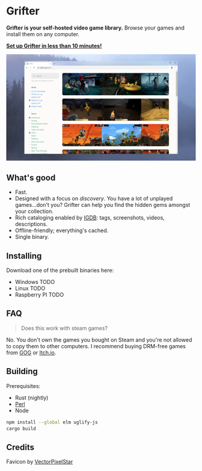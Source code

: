 # Grifter

**Grifter is your self-hosted video game library.** Browse your games and install them on any computer.

[**Set up Grifter in less than 10 minutes!**](https://www.youtube.com/watch?v=THkeMO4j5T0)

[![screenshot](screenshot.webp)](https://www.youtube.com/watch?v=THkeMO4j5T0)

## What's good

- Fast.
- Designed with a focus on _discovery_. You have a lot of unplayed games...don't you? Grifter can help you find the hidden gems amongst your collection.
- Rich cataloging enabled by [IGDB](https://igdb.com): tags, screenshots, videos, descriptions.
- Offline-friendly; everything's cached.
- Single binary.

## Installing

Download one of the prebuilt binaries here:

- Windows TODO
- Linux TODO
- Raspberry PI TODO

## FAQ

> Does this work with steam games?

No. You don't own the games you bought on Steam and you're not allowed to copy them to other computers. I recommend buying DRM-free games from [GOG](https://gog.com) or [Itch.io](https://itch.io).

## Building

Prerequisites:

- Rust (nightly)
- [Perl](https://strawberryperl.com/)
- Node

```bash
npm install --global elm uglify-js
cargo build
```

## Credits

Favicon by [VectorPixelStar](https://twitter.com/vectorpixelstar)
